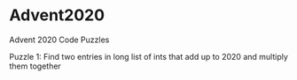 # Advent2020
Advent 2020 Code Puzzles

Puzzle 1: Find two entries in long list of ints that add up to 2020 and multiply them together
